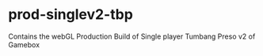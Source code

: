 # prod-singlev2-tbp
Contains the webGL Production Build of Single player Tumbang Preso v2 of Gamebox

